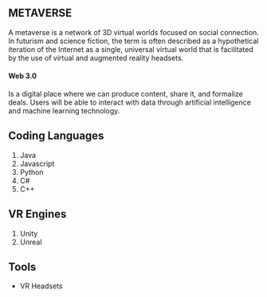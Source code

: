 ## METAVERSE
A metaverse is a network of 3D virtual worlds focused on social connection. 
In futurism and science fiction, the term is often described as a hypothetical iteration of the Internet as a single, universal virtual world that is facilitated by the use of virtual and augmented reality headsets.

#### Web 3.0 
Is a digital place where we can produce content, share it, and formalize deals. Users will be able to interact with data through artificial intelligence and machine learning technology.

## Coding Languages
1) Java
2) Javascript
3) Python
4) C#
5) C++


## VR Engines
1) Unity
2) Unreal

## Tools 
- VR Headsets
